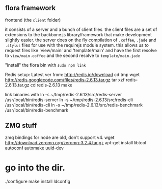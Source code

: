 flora framework
---------------

frontend (the `client` folder)

it consists of a server and a bunch of client files.  the client files are a set of extensions to the backbone.js library/framework that make development slightly easier.  the server does on the fly compilation of `.coffee`, `.jade` and `.stylus` files for use with the requirejs module system.  this allows us to request files like 'view/main' and 'template/main' and have the first resolve to `view/main.coffee` and the second resolve to `template/main.jade` 

"install" the flora bin with `sudo npm link`

Redis setup:
Latest ver from: http://redis.io/download
cd tmp
wget http://redis.googlecode.com/files/redis-2.6.13.tar.gz
tar xzf redis-2.6.13.tar.gz
cd redis-2.6.13
make

link binaries with
ln -s ~/tmp/redis-2.6.13/src/redis-server /usr/local/bin/redis-server
ln -s ~/tmp/redis-2.6.13/src/redis-cli /usr/local/bin/redis-cli
ln -s ~/tmp/redis-2.6.13/src/redis-benchmark /usr/local/bin/redis-benchmark



ZMQ stuff
---------
zmq bindings for node are old, don't support v4.
wget http://download.zeromq.org/zeromq-3.2.4.tar.gz
apt-get install libtool autoconf automake uuid-dev

# go into the dir.
./configure
make install
ldconfig